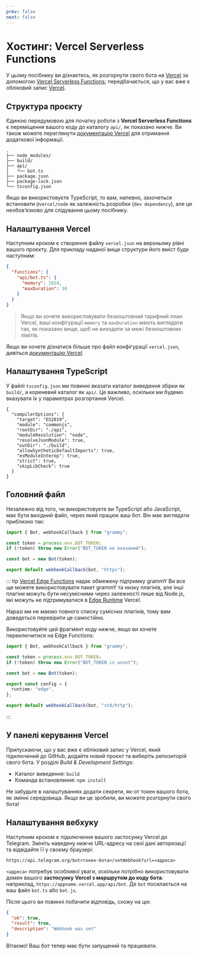 ```yaml
---
prev: false
next: false
---
```


# Хостинг: Vercel Serverless Functions

У цьому посібнику ви дізнаєтесь, як розгорнути свого бота на [Vercel](https://vercel.com/) за допомогою [Vercel Serverless Functions](https://vercel.com/docs/functions); передбачається, що у вас вже є обліковий запис [Vercel](https://vercel.com).

## Структура проєкту

Єдиною передумовою для початку роботи з **Vercel Serverless Functions** є переміщення вашого коду до каталогу `api/`, як показано нижче.
Ви також можете переглянути [документацію Vercel](https://vercel.com/docs/functions/quickstart) для отримання додаткової інформації.

```asciiart:no-line-numbers
.
├── node_modules/
├── build/
├── api/
│   └── bot.ts
├── package.json
├── package-lock.json
└── tsconfig.json
```

Якщо ви використовуєте TypeScript, то вам, напевно, захочеться встановити `@vercel/node` як залежність розробки (`dev dependency`), але це необовʼязково для слідування цьому посібнику.

## Налаштування Vercel

Наступним кроком є створення файлу `vercel.json` на верхньому рівні вашого проєкту.
Для прикладу наданої вище структури його вміст буде наступним:

```json
{
  "functions": {
    "api/bot.ts": {
      "memory": 1024,
      "maxDuration": 10
    }
  }
}
```

> Якщо ви хочете використовувати безкоштовний тарифний план Vercel, ваші конфігурації `memory` та `maxDuration` мають виглядати так, як показано вище, щоб не виходити за межі безкоштовних лімітів.

Якщо ви хочете дізнатися більше про файл конфігурації `vercel.json`, дивіться [документацію Vercel](https://vercel.com/docs/projects/project-configuration).

## Налаштування TypeScript

У файлі `tsconfig.json` ми повинні вказати каталог виведення збірки як `build/`, а кореневий каталог як `api/`.
Це важливо, оскільки ми будемо вказувати їх у параметрах розгортання Vercel.

```json{5,8}
{
  "compilerOptions": {
    "target": "ES2019",
    "module": "commonjs",
    "rootDir": "./api",
    "moduleResolution": "node",
    "resolveJsonModule": true,
    "outDir": "./build",
    "allowSyntheticDefaultImports": true,
    "esModuleInterop": true,
    "strict": true,
    "skipLibCheck": true
  }
}
```

## Головний файл

Незалежно від того, чи використовуєте ви TypeScript або JavaScript, має бути вихідний файл, через який працює ваш бот.
Він має виглядати приблизно так:

```ts
import { Bot, webhookCallback } from "grammy";

const token = process.env.BOT_TOKEN;
if (!token) throw new Error("BOT_TOKEN не вказаний");

const bot = new Bot(token);

export default webhookCallback(bot, "https");
```

::: tip [Vercel Edge Functions](https://vercel.com/docs/functions) надає обмежену підтримку grammY
Ви все ще можете використовувати пакет grammY та низку плагінів, але інші плагіни можуть бути несумісними через залежності лише від Node.js, які можуть не підтримуватися в [Edge Runtime](https://edge-runtime.vercel.app) Vercel.

Наразі ми не маємо повного списку сумісних плагінів, тому вам доведеться перевірити це самостійно.

Використовуйте цей фрагмент коду нижче, якщо ви хочете переключитися на Edge Functions:

```ts
import { Bot, webhookCallback } from "grammy";

const token = process.env.BOT_TOKEN;
if (!token) throw new Error("BOT_TOKEN is unset");

const bot = new Bot(token);

export const config = {
  runtime: "edge",
};

export default webhookCallback(bot, "std/http");
```

:::

## У панелі керування Vercel

Припускаючи, що у вас вже є обліковий запис у Vercel, який підключений до GitHub, додайте новий проєкт та виберіть репозиторій свого бота.
У розділі _Build & Development Settings_:

- Каталог виведення: `build`
- Команда встановлення: `npm install`

Не забудьте в налаштуваннях додати секрети, як-от токен вашого бота, як змінні середовища.
Якщо ви це зробили, ви можете розгорнути свого бота!

## Налаштування вебхуку

Наступним кроком є підключення вашого застосунку Vercel до Telegram.
Змініть наведену нижче URL-адресу на свої дані авторизації та відвідайте її у своєму браузері:

```text
https://api.telegram.org/bot<токен-бота>/setWebhook?url=<адреса>
```

`<адреса>` потребує особливої уваги, оскільки потрібно використовувати домен вашого **застосунку Vercel з маршрутом до коду бота**: наприклад, `https://appname.vercel.app/api/bot`.
Де `bot` посилається на ваш файл `bot.ts` або `bot.js`.

Після цього ви повинні побачити відповідь, схожу на цю:

```json
{
  "ok": true,
  "result": true,
  "description": "Webhook was set"
}
```

Вітаємо!
Ваш бот тепер має бути запущений та працювати.
